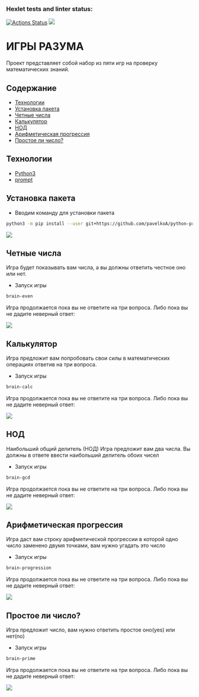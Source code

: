 ### Hexlet tests and linter status:
[![Actions Status](https://github.com/pavelkoA/python-project-49/workflows/hexlet-check/badge.svg)](https://github.com/pavelkoA/python-project-49/actions)
<a href="https://codeclimate.com/github/pavelkoA/python-project-49/maintainability"><img src="https://api.codeclimate.com/v1/badges/7229de36fadf6b84551c/maintainability" /></a>

<h1>ИГРЫ РАЗУМА</h1>

Проект представляет собой набор из пяти игр на проверку математических знаний.

## Содержание
- [Технологии](#технологии)
- [Установка пакета](#установка-пакета)
- [Четные числа](#четные-числа)
- [Калькулятор](#калькулятор)
- [НОД](#НОД)
- [Арифметическая прогрессия](#арифметическая-прогрессия)
- [Простое ли число?](#простое-ли-число?)

## Технологии
- [Python3](https://www.python.org/)
- [prompt](https://pypi.org/project/prompt/)

## Установка пакета

- Вводим команду для установки пакета
```sh
python3 -m pip install --user git+https://github.com/pavelkoA/python-project-49.git
```
<a href="https://asciinema.org/a/RIBhHalJr9wkaOyeKZyUMSAxl" target="_blank"><img src="https://asciinema.org/a/RIBhHalJr9wkaOyeKZyUMSAxl.svg" /></a>

## Четные числа

Игра будет показывать вам числа, а вы должны ответить честное оно или нет.

- Запуск игры
```sh
brain-even
```

Игра продолжается пока вы не ответите на три вопроса. Либо пока вы не дадите неверный ответ:

<a href="https://asciinema.org/a/v7n5aOAkbemlpi4vfVXcdKPsI" target="_blank"><img src="https://asciinema.org/a/v7n5aOAkbemlpi4vfVXcdKPsI.svg" /></a>


## Калькулятор

Игра предложит вам попробовать свои силы в математических операциях ответив на три вопроса.

- Запуск игры
```sh
brain-calc
```

Игра продолжается пока вы не ответите на три вопроса. Либо пока вы не дадите неверный ответ:

<a href="https://asciinema.org/a/ANX60ReZiVTl4DXqNsTWh4iXr" target="_blank"><img src="https://asciinema.org/a/ANX60ReZiVTl4DXqNsTWh4iXr.svg" /></a>


## НОД

Наибольший общий делитель (НОД)
Игра предложит вам два числа. Вы должны в ответе ввести наибольший делитель обоих чисел

- Запуск игры
```sh
brain-gcd
```

Игра продолжается пока вы не ответите на три вопроса. Либо пока вы не дадите неверный ответ:

<a href="https://asciinema.org/a/rr0KPcb7iImSvtkBhCqi3qHec" target="_blank"><img src="https://asciinema.org/a/rr0KPcb7iImSvtkBhCqi3qHec.svg" /></a>


## Арифметическая прогрессия

Игра даст вам строку арифметической прогрессии в которой одно число заменено двумя точками, вам нужно угадать это число

- Запуск игры
```sh
brain-progression
```

Игра продолжается пока вы не ответите на три вопроса. Либо пока вы не дадите неверный ответ:

<a href="https://asciinema.org/a/pR7NKIlKjdyH0jawubxu1KQ3n" target="_blank"><img src="https://asciinema.org/a/pR7NKIlKjdyH0jawubxu1KQ3n.svg" /></a>


## Простое ли число?

Игра предложит число, вам нужно ответить простое оно(yes) или нет(no)

- Запуск игры
```sh
brain-prime
```

Игра продолжается пока вы не ответите на три вопроса. Либо пока вы не дадите неверный ответ:

<a href="https://asciinema.org/a/VCrg9AQVK7slD7QY1EKa8VUZi" target="_blank"><img src="https://asciinema.org/a/VCrg9AQVK7slD7QY1EKa8VUZi.svg" /></a>
